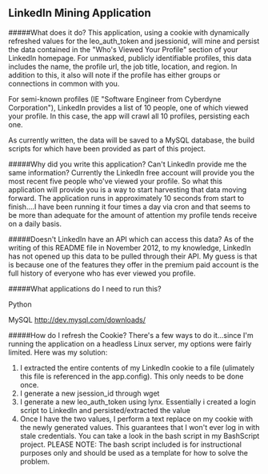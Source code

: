 ## LinkedIn Mining Application

#####What does it do?
This application, using a cookie with dynamically refreshed values for the leo_auth_token and jsessionid, will mine and persist the data contained in the "Who's Viewed Your Profile" section of your LinkedIn homepage.  For unmasked, publicly identifiable profiles, this data includes the name, the profile url, the job title, location, and region.  In addition to this, it also will note if the profile has either groups or connections in common with you.

For semi-known profiles (IE "Software Engineer from Cyberdyne Corporation"), LinkedIn provides a list of 10 people, one of which viewed your profile.
In this case, the app will crawl all 10 profiles, persisting each one.

As currently written, the data will be saved to a MySQL database, the build scripts for which have been provided as part of this project.

#####Why did you write this application?  Can't LinkedIn provide me the same information?
Currently the LinkedIn free account will provide you the most recent five people who've viewed your profile.  So what this application will provide you is a way to 
start harvesting that data moving forward.  The application runs in approximately 10 seconds from start to finish....I have been running it four times a day via
cron and that seems to be more than adequate for the amount of attention my profile tends receive on a daily basis.

#####Doesn't LinkedIn have an API which can access this data?
As of the writing of this README file in November 2012, to my knowledge, LinkedIn has not opened up this data to be pulled through their API.  My guess is that is
because one of the features they offer in the premium paid account is the full history of everyone who has ever viewed you profile.

#####What applications do I need to run this?

Python

MySQL
http://dev.mysql.com/downloads/

#####How do I refresh the Cookie?
There's a few ways to do it...since I'm running the application on a headless Linux server, my options were fairly limited.  Here was my solution:

1. I extracted the entire contents of my LinkedIn cookie to a file (ulimately this file is referenced in the app.config).  This only needs to be done once.
2. I generate a new jsession_id through wget
3. I generate a new leo_auth_token using lynx.  Essentially i created a login script to LinkedIn and persisted/extracted the value
4. Once I have the two values, I perform a text replace on my cookie with the newly generated values.  This guarantees that I won't ever log in
with stale credentials.  You can take a look in the bash script in my BashScript project.  PLEASE NOTE: The bash script included is for instructional purposes only and 
should be used as a template for how to solve the problem.

